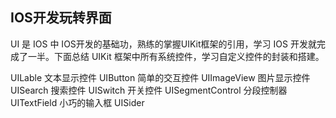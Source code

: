 ## IOS开发玩转界面

UI 是 IOS 中 IOS开发的基础功，熟练的掌握UIKit框架的引用，学习 IOS 开发就完成了一半。下面总结 UIKit 框架中所有系统控件，学习自定义控件的封装和搭建。

UILable 文本显示控件
UIButton 简单的交互控件
UIImageView 图片显示控件
UISearch 搜索控件
UISwitch 开关控件
UISegmentControl 分段控制器
UITextField 小巧的输入框
UISider 



